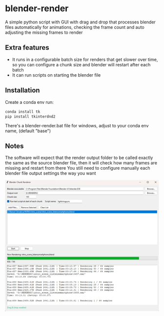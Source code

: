 # blender-render
A simple python script with GUI with drag and drop that processes blender files automatically for animations, checking the frame count and auto adjusting the missing frames to render

## Extra features
- It runs in a configurable batch size for renders that get slower over time, so you can configure a chunk size and blender will restart after each batch
- It can run scripts on starting the blender file

## Installation
Create a conda env
run:
```
conda install tk
pip install tkinterdnd2
```

There's a blender-render.bat file for windows, adjust to your conda env name, (default "base")

## Notes

The software will expect that the render output folder to be called exactly the same as the source blender file, then it will check how many frames are missing and restart from there
You still need to configure manually each blender file output settings the way you want

![alt text](https://github.com/carlitoselmago/blender-render/blob/main/assets/blender-render.jpg?raw=true)